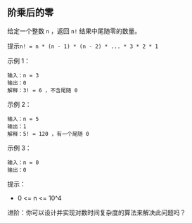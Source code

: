 ## 阶乘后的零

给定一个整数 `n` ，返回 `n!` 结果中尾随零的数量。

提示`n! = n * (n - 1) * (n - 2) * ... * 3 * 2 * 1`

示例 1：

```
输入：n = 3
输出：0
解释：3! = 6 ，不含尾随 0
```

示例 2：

```
输入：n = 5
输出：1
解释：5! = 120 ，有一个尾随 0
```

示例 3：

```
输入：n = 0
输出：0
```

提示：

* 0 <= n <= 10^4


进阶：你可以设计并实现对数时间复杂度的算法来解决此问题吗？